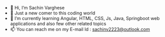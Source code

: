 - 👋 Hi, I’m Sachin Varghese
- 👀 Just a new comer to this coding world
- 🌱 I’m currently learning Angular, HTML, CSS, Js, Java, Springboot web applications and also few other related topics
- 📫 You can reach me on my E-mail Id : sachinv2223@outlook.com

<!---
Sachinv2223/Sachinv2223 is a ✨ special ✨ repository because its `README.md` (this file) appears on your GitHub profile.
You can click the Preview link to take a look at your changes.
--->
